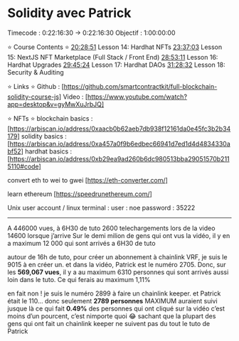 # Solidity avec Patrick

Timecode : 0:22:16:30 → 0:22:16:30
Objectif : 1:00:00:00

⭐️ Course Contents ⭐
[20:28:51](https://www.youtube.com/watch?v=gyMwXuJrbJQ&t=73731s) Lesson 14: Hardhat NFTs
[23:37:03](https://www.youtube.com/watch?v=gyMwXuJrbJQ&t=85023s) Lesson 15: NextJS NFT Marketplace (Full Stack / Front End)
[28:53:11](https://www.youtube.com/watch?v=gyMwXuJrbJQ&t=103991s) Lesson 16: Hardhat Upgrades
[29:45:24](https://www.youtube.com/watch?v=gyMwXuJrbJQ&t=107124s) Lesson 17: Hardhat DAOs
[31:28:32](https://www.youtube.com/watch?v=gyMwXuJrbJQ&t=113312s) Lesson 18: Security & Auditing

⭐️ Links ⭐️
Github : [https://github.com/smartcontractkit/full-blockchain-solidity-course-js]
Video : [https://www.youtube.com/watch?app=desktop&v=gyMwXuJrbJQ]

⭐️ NFTs ⭐️
blockchain basics : [https://arbiscan.io/address/0xaacb0b62aeb7db938f12161da0e45fc3b2b34179]
solidity basics : [https://arbiscan.io/address/0xa457a0f9b6edbec66941d7ed1d4d4834330abf52]
hardhat basics : [https://arbiscan.io/address/0xb29ea9ad260b6dc980513bba29051570b2115110#code]

convert eth to wei to gwei
[https://eth-converter.com/]

learn ethereum
[https://speedrunethereum.com/]

Unix user account / linux terminal :
user : noe
password : 35222

---

A 446000 vues, à 6H30 de tuto
2600 telechargements lors de la video
14600 lorsque j’arrive
Sur le demi milion de gens qui ont vus la vidéo, il y en a maximum 12 000 qui sont arrivés a 6H30 de tuto

autour de 16h de tuto, pour créer un abonnement à chainlink VRF, je suis le 9015 à en créer un. et dans la vidéo, Patrick est le numéro 2705.
Donc, sur les **569,067 vues**, il y a au maximum 6310 personnes qui sont arrivés aussi loin dans le tuto. Ce qui ferais au maximum 1,11%

en fait non !
je suis le numéro 2899 à faire un chainlink keeper.
et Patrick était le 110…
donc seulement **2789 personnes** MAXIMUM auraient suivi jusque là
ce qui fait **0.49%** des personnes qui ont cliqué sur la vidéo
c’est moins d’un pourcent, c’est nimporte quoi 😂
sachant que la plupart des gens qui ont fait un chainlink keeper ne suivent pas du tout le tuto de Patrick
